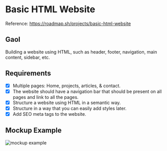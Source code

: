 # Basic HTML Website

Reference: https://roadmap.sh/projects/basic-html-website

## Gaol
Building a website using HTML, such as header, footer, navigation, main content, sidebar, etc.

## Requirements
- [x] Multiple pages: Home, projects, articles, & contact.
- [x] The website should have a navigation bar that should be present on all pages and link to all the pages.
- [x] Structure a website using HTML in a semantic way.
- [x] Structure in a way that you can easily add styles later.
- [x] Add SEO meta tags to the website.

## Mockup Example
![mockup example](https://assets.roadmap.sh/guest/portfolio-design-83lku.png)